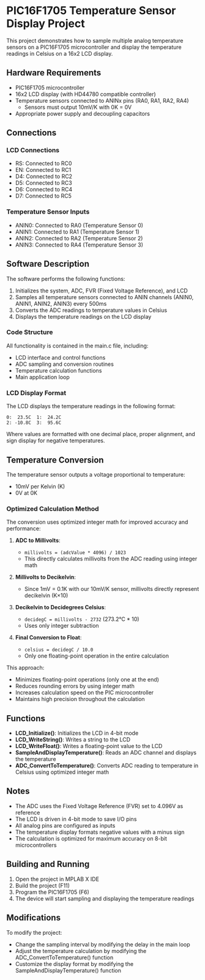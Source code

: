 # PIC16F1705 Temperature Sensor Display Project

This project demonstrates how to sample multiple analog temperature sensors on a PIC16F1705 microcontroller and display the temperature readings in Celsius on a 16x2 LCD display.

## Hardware Requirements

- PIC16F1705 microcontroller
- 16x2 LCD display (with HD44780 compatible controller)
- Temperature sensors connected to ANINx pins (RA0, RA1, RA2, RA4)
  - Sensors must output 10mV/K with 0K = 0V
- Appropriate power supply and decoupling capacitors

## Connections

### LCD Connections
- RS: Connected to RC0
- EN: Connected to RC1
- D4: Connected to RC2
- D5: Connected to RC3
- D6: Connected to RC4
- D7: Connected to RC5

### Temperature Sensor Inputs
- ANIN0: Connected to RA0 (Temperature Sensor 0)
- ANIN1: Connected to RA1 (Temperature Sensor 1)
- ANIN2: Connected to RA2 (Temperature Sensor 2)
- ANIN3: Connected to RA4 (Temperature Sensor 3)

## Software Description

The software performs the following functions:

1. Initializes the system, ADC, FVR (Fixed Voltage Reference), and LCD
2. Samples all temperature sensors connected to ANIN channels (ANIN0, ANIN1, ANIN2, ANIN3) every 500ms
3. Converts the ADC readings to temperature values in Celsius
4. Displays the temperature readings on the LCD display

### Code Structure

All functionality is contained in the main.c file, including:
- LCD interface and control functions
- ADC sampling and conversion routines
- Temperature calculation functions
- Main application loop

### LCD Display Format

The LCD displays the temperature readings in the following format:

```
0:  23.5C  1:  24.2C
2: -10.8C  3:  95.6C
```

Where values are formatted with one decimal place, proper alignment, and sign display for negative temperatures.

## Temperature Conversion

The temperature sensor outputs a voltage proportional to temperature:
- 10mV per Kelvin (K)
- 0V at 0K

### Optimized Calculation Method

The conversion uses optimized integer math for improved accuracy and performance:

1. **ADC to Millivolts**: 
   - `millivolts = (adcValue * 4096) / 1023`
   - This directly calculates millivolts from the ADC reading using integer math

2. **Millivolts to Decikelvin**:
   - Since 1mV = 0.1K with our 10mV/K sensor, millivolts directly represent decikelvin (K×10)

3. **Decikelvin to Decidegrees Celsius**:
   - `decidegC = millivolts - 2732` (273.2°C * 10)
   - Uses only integer subtraction

4. **Final Conversion to Float**:
   - `celsius = decidegC / 10.0`
   - Only one floating-point operation in the entire calculation

This approach:
- Minimizes floating-point operations (only one at the end)
- Reduces rounding errors by using integer math
- Increases calculation speed on the PIC microcontroller
- Maintains high precision throughout the calculation

## Functions

- **LCD_Initialize()**: Initializes the LCD in 4-bit mode
- **LCD_WriteString()**: Writes a string to the LCD
- **LCD_WriteFloat()**: Writes a floating-point value to the LCD
- **SampleAndDisplayTemperature()**: Reads an ADC channel and displays the temperature
- **ADC_ConvertToTemperature()**: Converts ADC reading to temperature in Celsius using optimized integer math

## Notes

- The ADC uses the Fixed Voltage Reference (FVR) set to 4.096V as reference
- The LCD is driven in 4-bit mode to save I/O pins
- All analog pins are configured as inputs
- The temperature display formats negative values with a minus sign
- The calculation is optimized for maximum accuracy on 8-bit microcontrollers

## Building and Running

1. Open the project in MPLAB X IDE
2. Build the project (F11)
3. Program the PIC16F1705 (F6)
4. The device will start sampling and displaying the temperature readings

## Modifications

To modify the project:
- Change the sampling interval by modifying the delay in the main loop
- Adjust the temperature calculation by modifying the ADC_ConvertToTemperature() function
- Customize the display format by modifying the SampleAndDisplayTemperature() function 